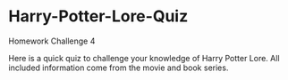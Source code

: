 # Harry-Potter-Lore-Quiz

Homework Challenge 4

Here is a quick quiz to challenge your knowledge of Harry Potter Lore.
All included information come from the movie and book series.
